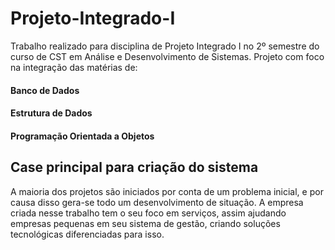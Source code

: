# Projeto-Integrado-I

Trabalho realizado para disciplina de Projeto Integrado I no 2º semestre do curso de CST em Análise e Desenvolvimento de Sistemas. Projeto com foco na integração das matérias de: 
#### Banco de Dados
#### Estrutura de Dados
#### Programação Orientada a Objetos

## Case principal para criação do sistema
A maioria dos projetos são iniciados por conta de um problema inicial, e por causa disso gera-se todo um desenvolvimento de situação. A empresa criada nesse trabalho tem o seu foco em serviços, assim ajudando empresas pequenas em seu sistema de gestão, criando soluções tecnológicas diferenciadas para isso. 
